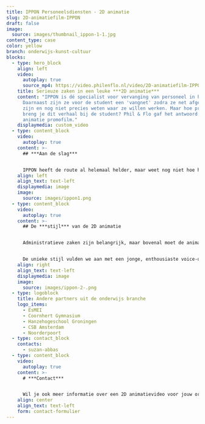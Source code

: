 ```yaml
---
title: IPPON Personeelsdiensten - 2D animatie
slug: 2D-animatiefilm-IPPON
draft: false
image:
  source: images/thumbnail_ippon-1-1.jpg
content_type: case
color: yellow
branch: onderwijs-kunst-cultuur
blocks:
  - type: hero_block
    align: left
    video:
      autoplay: true
      source_mp4: https://video.philenflo.nl/video/2D-animatiefilm-IPPON-onderwijs-personeelsdiensten.mp4
    title: Serieuze zaken in een leuke ***2D animatie***
    content: "IPPON is dé specialist voor vervanging van personeel in het onderwijs.
      Daarnaast zijn ze voor de student een 'vangnet' zodra ze net afgestudeerd
      zijn en nog niet precies weten waar ze willen werken. Maar hoe precies
      breng je dit verhaal bij de student? Phil & Flo gaf het antwoord: een 2D
      animatie promofilm."
    displaymedia: custom_video
  - type: content_block
    video:
      autoplay: true
    content: >-
      ## ***Aan de slag***


      IPPON heeft de route al helemaal helder, maar weet nog niet hoe het verhaal vertelt moet worden aan de student. Tijdens een eerste call werd al veel duidelijk. De 2D animatie wordt vooral gericht op net afgestudeerden van de PABO, toekomstige docenten. De 2D animatie informeert over het onderscheidend vermogen en het gemak van de diensten van IPPON.  Zo moet duidelijk worden dat IPPON zoekt naar zowel losse klussen of een vaste baan en dat de klant de regie over zijn eigen werkagenda houdt. Daarnaast regelt IPPON de administratieve zaken en blijven ze ondersteunen bij alle bijkomende zaken.
    align: left
    align_text: text-left
    displaymedia: image
    image:
      source: images/ippon1.png
  - type: content_block
    video:
      autoplay: true
    content: >-
      ## De ***stijl*** van de 2D animatie


      Administratieve zaken zijn belangrijk, maar bovenal moet de animatie uitstralen dat onderwijs leuk is! IPPON spreekt met net afgestudeerden een jonge doelgroep aan. Belangrijk dus om een hippe animatiestijl neer te zetten. Voor de karakters in de animatie creëerden we een unieke stijl. De uitdrukkingen op de gezichten zijn gedetailleerd, opgewekt en vrolijk. De kleuren in de animatie zijn speels en passen perfect bij de huisstijlkleuren van IPPON.


      De unieke stijl vulden we aan met een jonge, enthousiaste voice-over stem. Daarnaast mocht de video niet te lang duren. De 2D animatie promovideo duurt 60 seconden. Precies lang genoeg om de boodschap helder over te brengen én de aandacht van de kijker vast te houden.
    align: right
    align_text: text-left
    displaymedia: image
    image:
      source: images/ippon-2-.png
  - type: logoblock
    title: Andere partners uit de onderwijs branche
    logo_items:
      - EsMEI
      - Coornhert Gymnasium
      - Hanzehogeschool Groningen
      - CSB Amsterdam
      - Noorderpoort
  - type: contact_block
    contacts:
      - suzan-abbas
  - type: content_block
    video:
      autoplay: true
    content: >-
      # ***Contact***


      Wil je ook meer informatie over een 2D animatievideo voor jouw organisatie? Neem contact op of bel onze adviseurs 085 273 8331
    align: center
    align_text: text-left
    form: contact-formulier
---
```

